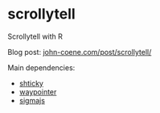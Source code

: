 # scrollytell

Scrollytell with R

Blog post: [john-coene.com/post/scrollytell/](https://john-coene.com/post/scrollytell/)

Main dependencies:

- [shticky](https://github.com/JohnCoene/shticky)
- [waypointer](https://github.com/RinteRface/waypointer)
- [sigmajs](http://sigmajs.john-coene.com/)
